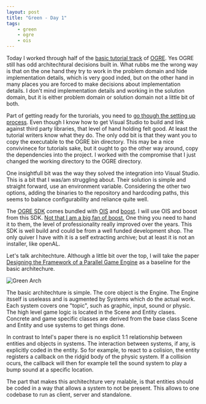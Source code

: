 ```yaml
---
layout: post
title: "Green - Day 1"
tags:
    - green
    - ogre
    - ois
---
```


Today I worked through half of the [basic tutorial track][1] of [OGRE]. Yes 
OGRE still has odd architechtural decisions built in. What rubbs me the wrong way
is that on the one hand they try to work in the problem domain and hide 
implementation details, which is very good inded, but on the other hand in many
places you are forced to make decisions about implementation details. I don't 
mind implementation details and working in the solution domain, but it is either
problem domain or solution domain not a little bit of both. 

Part of getting ready for the turorials, you need to [go though the setting
up process][2]. Even though I know how to get Visual Studio to build and link against
third party libraries, that level of hand holding felt good. At least the 
tutorial writers know what they do. The only odd bit is that they want you to 
copy the executable to the OGRE bin directory. This may be a nice convivinece for
tutorials sake, but it ought to go the other way around, copy the dependencies
into the project. I worked with the compromise that I just changed the working
directory to the OGRE directory.

<!--more-->

One insightfull bit was the way they solved the integration into Visual Studio. 
This is a bit that I was/am struggling about. Their solution is simple and straight
forward, use an environment variable. Considering the other two options, 
adding the binaries to the repository and hardcoding paths, this seems to balance
configurability and reliance quite well. 

The [OGRE SDK][3] comes bundled with [OIS] and [boost]. I will use OIS and boost
from this SDK. [Not that I am a big fan of boost.][4] One thing you need to hand
it to them, the level of professionality really improved over the years. This 
SDK is well build and could be from a well funded development shop. The only quiver 
I have with it is a self extracting archive; but at least it is not an installer,
like openAL.

Let's talk architechture. Although a little bit over the top, I will take the 
paper [Designing the Framework of a Parallel Game Engine][5] as a baseline for
the basic architechure. 

![Green Arch](/images/green-arch.jpg)

The basic architechture is simple. The core object is the Engine. The Engine
itsself is useleass and is augmented by Systems which do the actual work. Each 
system covers one "topic", such as graphic, input, sound or physic. The high 
level game logic is located in the Scene and Entity clases. Concrete and game
specific classes are derived from the base class Scene and Entity and use
systems to get things done. 

In contrast to Intel's paper there is no explicit 1:1 relationship between 
entities and objects in systems. The interaction between systems, if any, is 
explicitly coded in the entity. So for example, to react to a colision, the 
entity registers a callback on the ridgid body of the physic system. If a 
collision ocurs, the callback will then for example tell the sound system to
play a bump sound at a specific location.

The part that makes this architechture very malable, is that entities should
be coded in a way that allows a system to not be present. This allows to one 
codebase to run as client, server and standalone.

[1]: http://www.ogre3d.org/tikiwiki/tiki-index.php?page=Basic+Tutorials
[OGRE]: http://www.ogre3d.org
[2]: http://www.ogre3d.org/tikiwiki/tiki-index.php?page=Setting+Up+An+Application+-+Visual+Studio
[3]: http://www.ogre3d.org/download/sdk
[OIS]: http://sourceforge.net/projects/wgois/
[boost]: http://www.boost.org/
[4]: http://gamedev.stackexchange.com/a/50541/10008
[5]: http://software.intel.com/en-us/articles/designing-the-framework-of-a-parallel-game-engine